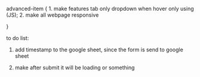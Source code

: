 
advanced-item {
    1. make features tab only dropdown when hover only using (JS);
    2. make all webpage responsive

}



to do list:

1. add timestamp to the google sheet, since the form
is send to google sheet

2. make after submit it will be loading or something
